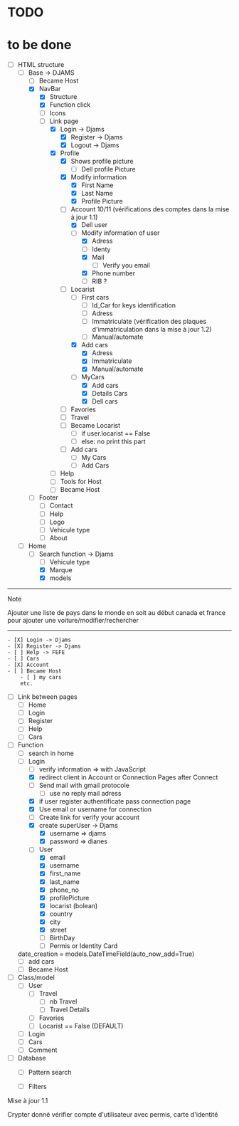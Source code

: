 # TODO

# to be done 

- [ ] HTML structure
    - [ ] Base -> DJAMS
        - [ ] Became Host
        - [X] NavBar
            - [X] Structure
            - [X] Function click
            - [ ] Icons
            - [ ] Link page
                - [X] Login -> Djams
                    - [X] Register -> Djams
                    - [X] Logout -> Djams
                - [X] Profile
                    - [X] Shows profile picture
                        - [ ] Dell profile Picture
                    - [X] Modify information 
                        - [X] First Name
                        - [X] Last Name
                        - [X] Profile Picture
                    - [ ] Account 10/11 (vérifications des comptes dans la mise à jour 1.1)
                        - [X] Dell user
                        - [ ] Modify information of user
                            - [X] Adress
                            - [ ] Identy
                            - [X] Mail
                                - [ ] Verify you email
                            - [X] Phone number
                            - [ ] RIB ?
                    - [ ] Locarist
                        - [ ] First cars
                            - [ ] Id_Car for keys identification
                            - [ ] Adress
                            - [ ] Immatriculate (vérification des plaques d'immatriculation dans la mise à jour 1.2)
                            - [ ] Manual/automate
                        - [X] Add cars
                            - [X] Adress
                            - [X] Immatriculate
                            - [X] Manual/automate
                        - [ ] MyCars
                            - [X] Add cars
                            - [X] Details Cars
                            - [X] Dell cars
                    - [ ] Favories
                    - [ ] Travel
                    - [ ] Became Locarist
                        - [ ] if user.locarist == False
                        - [ ] else: no print this part
                    - [ ] Add cars
                        - [ ] My Cars
                        - [ ] Add Cars
                - [ ] Help
                - [ ] Tools for Host
                - [ ] Became Host
        - [ ] Footer
            - [ ] Contact
            - [ ] Help
            - [ ] Logo
            - [ ] Vehicule type
            - [ ] About
    - [ ] Home
        - [ ] Search function -> Djams
            - [ ] Vehicule type
            - [X] Marque
            - [X] models

-------
Note

Ajouter une liste de pays dans le monde en soit au début canada et france pour ajouter une voiture/modifier/rechercher

-------
    - [X] Login -> Djams
    - [X] Register -> Djams
    - [ ] Help -> FEFE
    - [ ] Cars
    - [X] Account
    - [ ] Became Host
        - [ ] my cars
        etc.
    
- [ ] Link between pages
    - [ ] Home
    - [ ] Login
    - [ ] Register
    - [ ] Help
    - [ ] Cars

- [ ] Function
    - [ ] search in home 
    - [ ] Login
        - [ ] verify information => with JavaScript
        - [X] redirect client in Account or Connection Pages after Connect
        - [ ] Send mail with gmail protocole
            - [ ] use no reply mail adress
        - [X] if user register authentificate pass connection page
        - [X] Use email or username for connection
        - [ ] Create link for verify your account
        - [X] create superUser -> Djams
            - [X] username => djams
            - [X] password => dianes
        - [ ] User
            - [X] email
            - [X] username
            - [X] first_name
            - [X] last_name
            - [X] phone_no
            - [X] profilePicture
            - [X] locarist (bolean)
            - [X] country
            - [X] city
            - [X] street
            - [ ] BirthDay
            - [ ] Permis or Identity Card

    date_creation = models.DateTimeField(auto_now_add=True)
    - [ ] add cars
    - [ ] Became Host

- [ ] Class/model
    - [ ] User
        - [ ] Travel
            - [ ] nb Travel
            - [ ] Travel Details
        - [ ] Favories
        - [ ] Locarist == False (DEFAULT)
    - [ ] Login
    - [ ] Cars
    - [ ] Comment
- [ ] Database
    - [ ] Pattern search
    - [ ] Filters





Mise à jour 1.1

Crypter donné
vérifier compte d'utilisateur avec permis, carte d'identité

